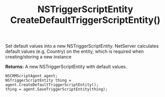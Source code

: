 ﻿---
uid: crmscript_ref_NSCRMScriptAgent_CreateDefaultTriggerScriptEntity
title: NSTriggerScriptEntity CreateDefaultTriggerScriptEntity()
intellisense: NSCRMScriptAgent.CreateDefaultTriggerScriptEntity
keywords: NSCRMScriptAgent, CreateDefaultTriggerScriptEntity
so.topic: reference
---
	  
Set default values into a new NSTriggerScriptEntity.
NetServer calculates default values (e.g. Country) on the entity, which is required when creating/storing a new instance
	  
**Returns:** A new NSTriggerScriptEntity with default values.

```crmscript
NSCRMScriptAgent agent;
NSTriggerScriptEntity thing = agent.CreateDefaultTriggerScriptEntity();
thing = agent.SaveTriggerScriptEntity(thing);
```

